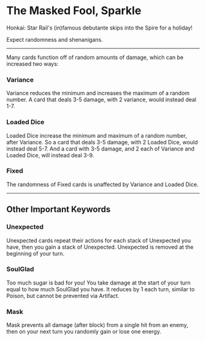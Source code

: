 # The Masked Fool, Sparkle

Honkai: Star Rail's (in)famous debutante skips into the Spire for a holiday!

Expect randomness and shenanigans.

---

Many cards function off of random amounts of damage, which can be increased two ways:

### Variance

Variance reduces the minimum and increases the maximum of a random number. A card that deals 3-5 damage, with 2 variance, would instead deal 1-7.

### Loaded Dice

Loaded Dice increase the minimum and maximum of a random number, after Variance. So a card that deals 3-5 damage,
with 2 Loaded Dice, would instead deal 5-7. And a card with 3-5 damage, and 2 each of Variance and Loaded Dice, 
will instead deal 3-9. 

### Fixed

The randomness of Fixed cards is unaffected by Variance and Loaded Dice. 

---

## Other Important Keywords

### Unexpected

Unexpected cards repeat their actions for each stack of Unexpected you have,
then you gain a stack of Unexpected. Unexpected is removed at the 
beginning of your turn.

### SoulGlad

Too much sugar is bad for you! You take damage at the start of your 
turn equal to how much SoulGlad you have. It reduces by 1 each turn, 
similar to Poison, but cannot be prevented via Artifact.

### Mask

Mask prevents all damage (after block) from a single hit from an enemy, 
then on your next turn you randomly gain or lose one energy.

